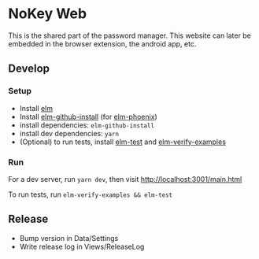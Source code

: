 # NoKey Web

This is the shared part of the password manager.
This website can later be embedded in the browser extension, the android app, etc.

## Develop

### Setup

 * Install [elm](http://elm-lang.org/)
 * Install [elm-github-install](https://github.com/gdotdesign/elm-github-install) (for [elm-phoenix](https://github.com/saschatimme/elm-phoenix))
 * install dependencies: `elm-github-install`
 * install dev dependencies: `yarn`
 * (Optional) to run tests, install [elm-test](https://github.com/elm-community/elm-test/tree/master) and [elm-verify-examples](https://github.com/stoeffel/elm-verify-examples)

### Run

For a dev server, run `yarn dev`, then visit <http://localhost:3001/main.html>

To run tests, run `elm-verify-examples && elm-test`


## Release

 * Bump version in Data/Settings
 * Write release log in Views/ReleaseLog

